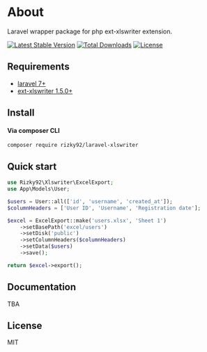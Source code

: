 # About
Laravel wrapper package for php ext-xlswriter extension.  
  
[![Latest Stable Version](http://poser.pugx.org/rizky92/laravel-xlswriter/v)](https://packagist.org/packages/rizky92/laravel-xlswriter)
[![Total Downloads](http://poser.pugx.org/rizky92/laravel-xlswriter/downloads)](https://packagist.org/packages/rizky92/laravel-xlswriter)
[![License](http://poser.pugx.org/rizky92/laravel-xlswriter/license)](https://packagist.org/packages/rizky92/laravel-xlswriter)

## Requirements
- [laravel 7+](https://laravel.com/docs/7.x/installation)
- [ext-xlswriter 1.5.0+](https://pecl.php.net/package/xlswriter)

## Install
#### Via composer CLI
```
composer require rizky92/laravel-xlswriter
```

## Quick start
```php
use Rizky92\Xlswriter\ExcelExport;
use App\Models\User;

$users = User::all(['id', 'username', 'created_at']);
$columnHeaders = ['User ID', 'Username', 'Registration date'];

$excel = ExcelExport::make('users.xlsx', 'Sheet 1')
    ->setBasePath('excel/users')
    ->setDisk('public')
    ->setColumnHeaders($columnHeaders)
    ->setData($users)
    ->save();

return $excel->export();
```

## Documentation
TBA

## License
MIT
